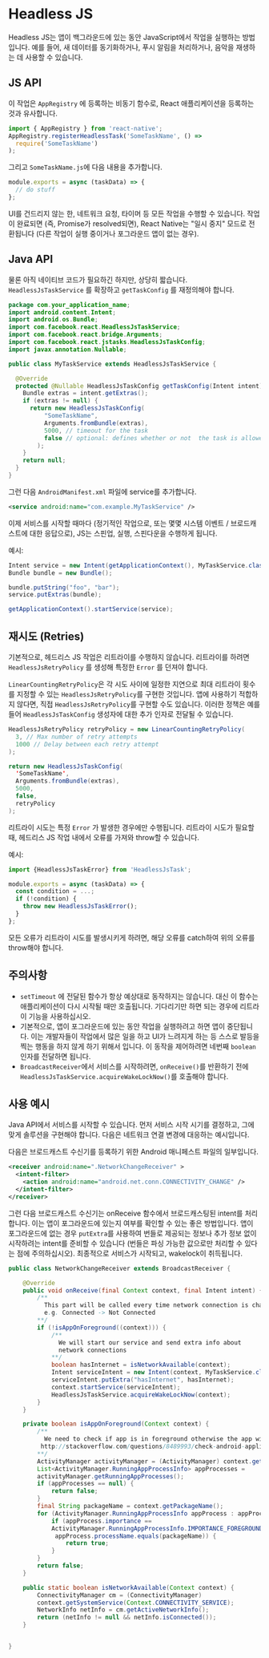 # Headless JS

Headless JS는 앱이 백그라운드에 있는 동안 JavaScript에서 작업을 실행하는 방법입니다. 예를 들어, 새 데이터를 동기화하거나, 푸시 알림을 처리하거나, 음악을 재생하는 데 사용할 수 있습니다. 

## JS API

이 작업은 `AppRegistry` 에 등록하는 비동기 함수로, React 애플리케이션을 등록하는 것과 유사합니다. 

```jsx
import { AppRegistry } from 'react-native';
AppRegistry.registerHeadlessTask('SomeTaskName', () =>
  require('SomeTaskName')
);
```

그리고 `SomeTaskName.js`에 다음 내용을 추가합니다. 

```jsx
module.exports = async (taskData) => {
  // do stuff
};
```

UI를 건드리지 않는 한, 네트워크 요청, 타이머 등 모든 작업을 수행할 수 있습니다. 작업이 완료되면 (즉, Promise가 resolved되면), React Native는 "일시 중지" 모드로 전환됩니다 (다른 작업이 실행 중이거나 포그라운드 앱이 없는 경우). 

## Java API

물론 아직 네이티브 코드가 필요하긴 하지만, 상당히 짧습니다. `HeadlessJsTaskService` 를 확장하고 `getTaskConfig` 를 재정의해야 합니다. 

```java
package com.your_application_name;
import android.content.Intent;
import android.os.Bundle;
import com.facebook.react.HeadlessJsTaskService;
import com.facebook.react.bridge.Arguments;
import com.facebook.react.jstasks.HeadlessJsTaskConfig;
import javax.annotation.Nullable;

public class MyTaskService extends HeadlessJsTaskService {

  @Override
  protected @Nullable HeadlessJsTaskConfig getTaskConfig(Intent intent) {
    Bundle extras = intent.getExtras();
    if (extras != null) {
      return new HeadlessJsTaskConfig(
          "SomeTaskName",
          Arguments.fromBundle(extras),
          5000, // timeout for the task
          false // optional: defines whether or not  the task is allowed in foreground. Default is false
        );
    }
    return null;
  }
}
```

그런 다음 `AndroidManifest.xml` 파일에 service를 추가합니다. 

```xml
<service android:name="com.example.MyTaskService" />
```

이제 서비스를 시작할 때마다 (정기적인 작업으로, 또는 몇몇 시스템 이벤트 / 브로드캐스트에 대한 응답으로), JS는 스핀업, 실행, 스핀다운을 수행하게 됩니다. 

예시: 

```java
Intent service = new Intent(getApplicationContext(), MyTaskService.class);
Bundle bundle = new Bundle();

bundle.putString("foo", "bar");
service.putExtras(bundle);

getApplicationContext().startService(service);
```

## 재시도 (Retries)

기본적으로, 헤드리스 JS 작업은 리트라이를 수행하지 않습니다. 리트라이를 하려면 `HeadlessJsRetryPolicy` 를 생성해 특정한 `Error` 를 던져야 합니다. 

`LinearCountingRetryPolicy`은 각 시도 사이에 일정한 지연으로 최대 리트라이 횟수를 지정할 수 있는  `HeadlessJsRetryPolicy`를 구현한 것입니다. 앱에 사용하기 적합하지 않다면, 직접 `HeadlessJsRetryPolicy`를 구현할 수도 있습니다. 이러한 정책은 예를 들어 `HeadlessJsTaskConfig` 생성자에 대한 추가 인자로 전달될 수 있습니다. 

```java
HeadlessJsRetryPolicy retryPolicy = new LinearCountingRetryPolicy(
  3, // Max number of retry attempts
  1000 // Delay between each retry attempt
);

return new HeadlessJsTaskConfig(
  'SomeTaskName',
  Arguments.fromBundle(extras),
  5000,
  false,
  retryPolicy
);
```

리트라이 시도는 특정 `Error` 가 발생한 경우에만 수행됩니다. 리트라이 시도가 필요할 때, 헤드리스 JS 작업 내에서 오류를 가져와 throw할 수 있습니다. 

예시:

```jsx
import {HeadlessJsTaskError} from 'HeadlessJsTask';

module.exports = async (taskData) => {
  const condition = ...;
  if (!condition) {
    throw new HeadlessJsTaskError();
  }
};
```

모든 오류가 리트라이 시도를 발생시키게 하려면, 해당 오류를 catch하여 위의 오류를 throw해야 합니다. 

## 주의사항

- `setTimeout` 에 전달된 함수가 항상 예상대로 동작하지는 않습니다. 대신 이 함수는 애플리케이션이 다시 시작될 때만 호출됩니다. 기다리기만 하면 되는 경우에 리트라이 기능을 사용하십시오. 
- 기본적으로, 앱이 포그라운드에 있는 동안 작업을 실행하려고 하면 앱이 중단됩니다. 이는 개발자들이 작업에서 많은 일을 하고 UI가 느려지게 하는 등 스스로 발등을 찍는 행동을 하지 않게 하기 위해서 입니다. 이 동작을 제어하려면 네번째 `boolean` 인자를 전달하면 됩니다. 
- `BroadcastReceiver`에서 서비스를 시작하려면, `onReceive()`를 반환하기 전에 `HeadlessJsTaskService.acquireWakeLockNow()`를 호출해야 합니다. 

## 사용 예시

Java API에서 서비스를 시작할 수 있습니다. 먼저 서비스 시작 시기를 결정하고, 그에 맞게 솔루션을 구현해야 합니다. 다음은 네트워크 연결 변경에 대응하는 예시입니다. 

다음은 브로드캐스트 수신기를 등록하기 위한 Android 매니페스트 파일의 일부입니다. 

```xml
<receiver android:name=".NetworkChangeReceiver" >
  <intent-filter>
    <action android:name="android.net.conn.CONNECTIVITY_CHANGE" />
  </intent-filter>
</receiver>
```

그런 다음 브로드캐스트 수신기는 onReceive 함수에서 브로드캐스팅된 intent를 처리합니다. 이는 앱이 포그라운드에 있는지 여부를 확인할 수 있는 좋은 방법입니다. 앱이 포그라운드에 없는 경우 `putExtra`를 사용하여 번들로 제공되는 정보나 추가 정보 없이 시작하려는 intent를 준비할 수 있습니다 (번들은 파싱 가능한 값으로만 처리할 수 있다는 점에 주의하십시오). 최종적으로 서비스가 시작되고, wakelock이 취득됩니다. 

```java
public class NetworkChangeReceiver extends BroadcastReceiver {

    @Override
    public void onReceive(final Context context, final Intent intent) {
        /**
          This part will be called every time network connection is changed
          e.g. Connected -> Not Connected
        **/
        if (!isAppOnForeground((context))) {
            /**
              We will start our service and send extra info about
              network connections
            **/
            boolean hasInternet = isNetworkAvailable(context);
            Intent serviceIntent = new Intent(context, MyTaskService.class);
            serviceIntent.putExtra("hasInternet", hasInternet);
            context.startService(serviceIntent);
            HeadlessJsTaskService.acquireWakeLockNow(context);
        }
    }

    private boolean isAppOnForeground(Context context) {
        /**
          We need to check if app is in foreground otherwise the app will crash.
         http://stackoverflow.com/questions/8489993/check-android-application-is-in-foreground-or-not
        **/
        ActivityManager activityManager = (ActivityManager) context.getSystemService(Context.ACTIVITY_SERVICE);
        List<ActivityManager.RunningAppProcessInfo> appProcesses =
        activityManager.getRunningAppProcesses();
        if (appProcesses == null) {
            return false;
        }
        final String packageName = context.getPackageName();
        for (ActivityManager.RunningAppProcessInfo appProcess : appProcesses) {
            if (appProcess.importance ==
            ActivityManager.RunningAppProcessInfo.IMPORTANCE_FOREGROUND &&
             appProcess.processName.equals(packageName)) {
                return true;
            }
        }
        return false;
    }

    public static boolean isNetworkAvailable(Context context) {
        ConnectivityManager cm = (ConnectivityManager)
        context.getSystemService(Context.CONNECTIVITY_SERVICE);
        NetworkInfo netInfo = cm.getActiveNetworkInfo();
        return (netInfo != null && netInfo.isConnected());
    }


}
```

